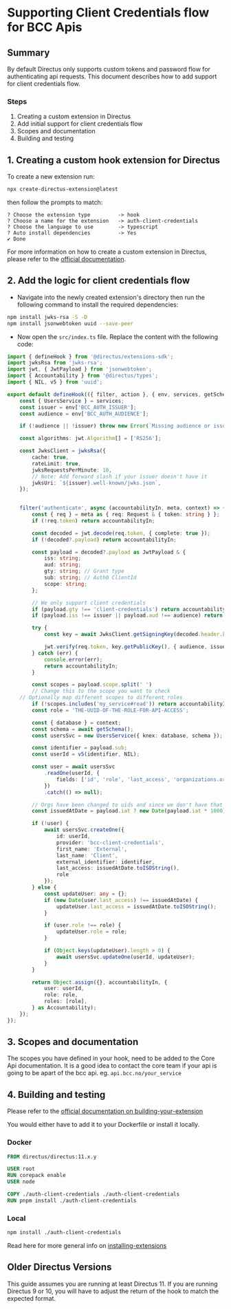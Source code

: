 # Supporting Client Credentials flow for BCC Apis

## Summary

By default Directus only supports custom tokens and password flow for authenticating api requests. This document describes how to add support for client credentials flow.


### Steps

1. Creating a custom extension in Directus
2. Add initial support for client credentials flow
3. Scopes and documentation
4. Building and testing

## 1. Creating a custom hook extension for Directus

To create a new extension run:
```sh
npx create-directus-extension@latest
```

then follow the prompts to match:
```text
? Choose the extension type         -> hook
? Choose a name for the extension   -> auth-client-credentials
? Choose the language to use        -> typescript
? Auto install dependencies         -> Yes
✔ Done
```

For more information on how to create a custom extension in Directus, please refer to the [official documentation](https://docs.directus.io/extensions/creating-extensions.html).

## 2. Add the logic for client credentials flow

- Navigate into the newly created extension's directory then run the following command to install the required dependencies:

```sh
npm install jwks-rsa -S -D
npm install jsonwebtoken uuid --save-peer
```

- Now open the `src/index.ts` file. Replace the content with the following code:

```typescript
import { defineHook } from '@directus/extensions-sdk';
import jwksRsa from 'jwks-rsa';
import jwt, { JwtPayload } from 'jsonwebtoken';
import { Accountability } from '@directus/types';
import { NIL, v5 } from 'uuid';

export default defineHook(({ filter, action }, { env, services, getSchema }) => {
	const { UsersService } = services;
	const issuer = env['BCC_AUTH_ISSUER'];
	const audience = env['BCC_AUTH_AUDIENCE'];

	if (!audience || !issuer) throw new Error(`Missing audience or issuer`);

	const algorithms: jwt.Algorithm[] = ['RS256'];

	const JwksClient = jwksRsa({
		cache: true,
		rateLimit: true,
		jwksRequestsPerMinute: 10,
		// Note: Add forward slash if your issuer doesn't have it
		jwksUri: `${issuer}.well-known/jwks.json`,
	});
	

	filter('authenticate', async (accountabilityIn, meta, context) => {
		const { req } = meta as { req: Request & { token: string } };
		if (!req.token) return accountabilityIn;

		const decoded = jwt.decode(req.token, { complete: true });
		if (!decoded?.payload) return accountabilityIn;

		const payload = decoded?.payload as JwtPayload & {
			iss: string;
			aud: string;
			gty: string; // Grant type
			sub: string; // Auth0 ClientId
			scope: string;
		};

		// We only support client credentials
		if (payload.gty !== 'client-credentials') return accountabilityIn;
		if (payload.iss !== issuer || payload.aud !== audience) return accountabilityIn;

		try {
			const key = await JwksClient.getSigningKey(decoded.header.kid);

			jwt.verify(req.token, key.getPublicKey(), { audience, issuer, algorithms });
		} catch (err) {
			console.error(err);
			return accountabilityIn;
		}

		const scopes = payload.scope.split(' ')
		// Change this to the scope you want to check
    // Optionally map different scopes to different roles
		if (!scopes.includes('my_service#read')) return accountabilityIn;
		const role = 'THE-UUID-OF-THE-ROLE-FOR-API-ACCESS';

		const { database } = context;
		const schema = await getSchema();
		const usersSvc = new UsersService({ knex: database, schema });

		const identifier = payload.sub;
		const userId = v5(identifier, NIL);

		const user = await usersSvc
			.readOne(userId, {
				fields: ['id', 'role', 'last_access', 'organizations.organization'],
			})
			.catch(() => null);

		// Orgs have been changed to uids and since we don't have that we disable this for now
		const issuedAtDate = payload.iat ? new Date(payload.iat * 1000) : new Date();

		if (!user) {
			await usersSvc.createOne({
				id: userId,
				provider: 'bcc-client-credentials',
				first_name: 'External',
				last_name: 'Client',
				external_identifier: identifier,
				last_access: issuedAtDate.toISOString(),
				role
			});
		} else {
			const updateUser: any = {};
			if (new Date(user.last_access) !== issuedAtDate) {
				updateUser.last_access = issuedAtDate.toISOString();
			}

			if (user.role !== role) {
				updateUser.role = role;
			}

			if (Object.keys(updateUser).length > 0) {
				await usersSvc.updateOne(userId, updateUser);
			}
		}

		return Object.assign({}, accountabilityIn, {
			user: userId,
			role: role,
			roles: [role],
		} as Accountability);
	});
});
```

## 3. Scopes and documentation

The scopes you have defined in your hook, need to be added to the Core Api documentation. 
It is a good idea to contact the core team if your api is going to be apart of the bcc api. eg. `api.bcc.no/your_service`


## 4. Building and testing

Please refer to the [official documentation on building-your-extension](https://docs.directus.io/extensions/creating-extensions.html#building-your-extension)


You would either have to add it to your Dockerfile or install it locally.

### Docker

```Dockerfile
FROM directus/directus:11.x.y

USER root
RUN corepack enable
USER node

COPY ./auth-client-credentials ./auth-client-credentials
RUN pnpm install ./auth-client-credentials
```

### Local

```sh
npm install ./auth-client-credentials
```

Read here for more general info on [installing-extensions](https://docs.directus.io/extensions/installing-extensions.html)

## Older Directus Versions

This guide assumes you are running at least Directus 11. If you are running Directus 9 or 10, you will have to adjust the return of the hook to match the expected format.